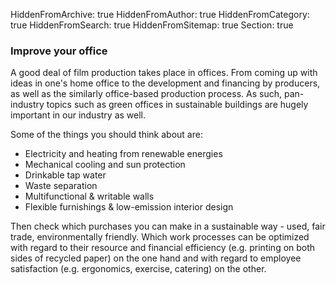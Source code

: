 HiddenFromArchive: true
HiddenFromAuthor: true
HiddenFromCategory: true
HiddenFromSearch: true
HiddenFromSitemap: true
Section: true

### Improve your office

A good deal of film production takes place in offices. From coming up with ideas in one's home office to the development and financing by producers, as well as the similarly office-based production process. As such, pan-industry topics such as green offices in sustainable buildings are hugely important in our industry as well.

Some of the things you should think about are:
* Electricity and heating from renewable energies
* Mechanical cooling and sun protection
* Drinkable tap water
* Waste separation
* Multifunctional & writable walls
* Flexible furnishings & low-emission interior design

Then check which purchases you can make in a sustainable way - used, fair trade, environmentally friendly. Which work processes can be optimized with regard to their resource and financial efficiency (e.g. printing on both sides of recycled paper) on the one hand and with regard to employee satisfaction (e.g. ergonomics, exercise, catering) on the other.
